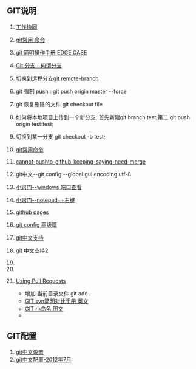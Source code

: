 ## GIT说明
1. [工作协同](http://www.worldhello.net/gotgithub/04-work-with-others/010-fork-and-pull.html)
2. [git常用 命令](http://www.xbc.me/git-commands/)
3. [git 简明操作手册 EDGE CASE](http://gitimmersion.googol.im/lab_13.html)
4. [Git 分支 - 何谓分支](http://git-scm.com/book/zh/Git-%E5%88%86%E6%94%AF-%E4%BD%95%E8%B0%93%E5%88%86%E6%94%AF)
5. 切换到远程分支[git remote-branch ](http://stackoverflow.com/questions/945654/git-checkout-on-a-remote-branch-does-not-work)
6. git 强制 push : git push origin master --force
7. git 恢复删除的文件 git checkout file
8. 如何将本地项目上传到一个新分支; 首先新建git branch test,第二 git push origin test:test;
9. 切换到某一分支 git checkout -b test;
10. [git常用命令](http://blog.csdn.net/sunboy_2050/article/details/7529022)
11. [cannot-pushto-github-keeping-saying-need-merge](http://stackoverflow.com/questions/10298291/cannot-pushto-github-keeping-saying-need-merge/13448568#13448568)
12. git中文--git config  --global gui.encoding utf-8
13. [小窍门--windows 端口查看](http://ywsm.iteye.com/blog/510670)
14. [小窍门--notepad++右键](http://my.oschina.net/fjxy/blog/83673)
15. [github pages](http://pages.github.com/)
16. [git config 高级篇](http://hubingforever.blog.163.com/blog/static/1710405792012312104651929/)
17. [git中文支持](http://blog.csdn.net/son_of_god/article/details/7341928)
18. [git 中文支持2](http://hi.baidu.com/billdkj/item/b72012f9f595d41ba6298856)
11. 
12. 

2. [Using Pull Requests](https://help.github.com/articles/using-pull-requests)
   * 增加 当前目录文件 git add .
   * [GIT svn简明对比手册 英文](http://git.or.cz/course/svn.html)
   * [GIT 小乌龟 图文](http://www.ihiro.org/use-git-synchronize-code-to-github)   
   * 



## GIT配置
1. [git中文设置](http://blog.csdn.net/shuhuai007/article/details/7276195)
2. [git中文配置-2012年7月](http://blog.sina.com.cn/s/blog_4cd5d2bb01017w76.html)
